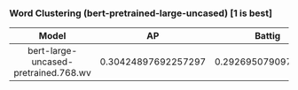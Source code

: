 ### Word Clustering (bert-pretrained-large-uncased) [1 is best]
|Model|AP|Battig|BLESS|ESSLI-2008|
|:--:|:--:|:--:|:--:|:--:|
|bert-large-uncased-pretrained.768.wv|0.30424897692257297|0.29269507909770803|0.39966243743233854|0.466740714002354|
